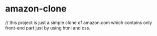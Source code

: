# amazon-clone
// this project is just a simple clone of amazon.com which contains only front-end part just by using html and css.

